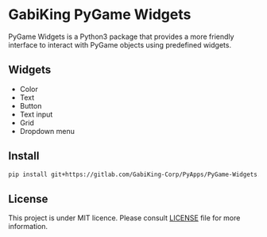 # GabiKing PyGame Widgets

PyGame Widgets is a Python3 package that provides a more friendly interface to interact with PyGame objects using predefined widgets.

## Widgets

- Color
- Text
- Button
- Text input
- Grid
- Dropdown menu

## Install

```bash
pip install git+https://gitlab.com/GabiKing-Corp/PyApps/PyGame-Widgets.git
```

## License

This project is under MIT licence. Please consult [LICENSE](LICENSE) file for more information.

